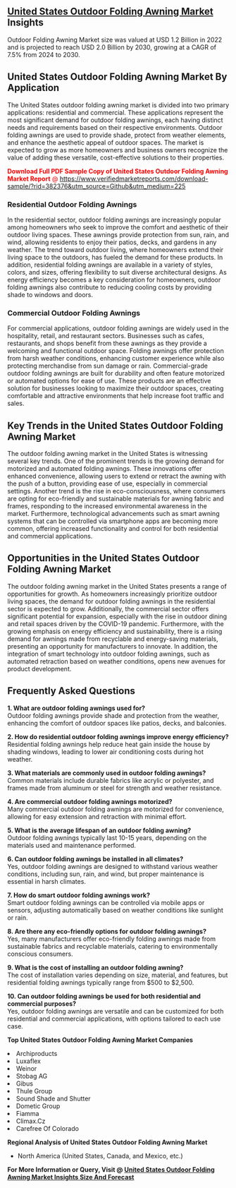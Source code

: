 <h2><a href="https://www.verifiedmarketreports.com/download-sample/?rid=382376&amp;utm_source=Github&amp;utm_medium=225" target="_blank">United States Outdoor Folding Awning Market</a> Insights</h2><p>Outdoor Folding Awning Market size was valued at USD 1.2 Billion in 2022 and is projected to reach USD 2.0 Billion by 2030, growing at a CAGR of 7.5% from 2024 to 2030.</p><p> <h2>United States Outdoor Folding Awning Market By Application</h2> <p>The United States outdoor folding awning market is divided into two primary applications: residential and commercial. These applications represent the most significant demand for outdoor folding awnings, each having distinct needs and requirements based on their respective environments. Outdoor folding awnings are used to provide shade, protect from weather elements, and enhance the aesthetic appeal of outdoor spaces. The market is expected to grow as more homeowners and business owners recognize the value of adding these versatile, cost-effective solutions to their properties. <p><span class=""><span style="color: #ff0000;"><strong>Download Full PDF Sample Copy of United States Outdoor Folding Awning Market Report</strong> @ </span><a href="https://www.verifiedmarketreports.com/download-sample/?rid=382376&amp;utm_source=Github&amp;utm_medium=225" target="_blank">https://www.verifiedmarketreports.com/download-sample/?rid=382376&amp;utm_source=Github&amp;utm_medium=225</a></span></p> <h3>Residential Outdoor Folding Awnings</h3> <p>In the residential sector, outdoor folding awnings are increasingly popular among homeowners who seek to improve the comfort and aesthetic of their outdoor living spaces. These awnings provide protection from sun, rain, and wind, allowing residents to enjoy their patios, decks, and gardens in any weather. The trend toward outdoor living, where homeowners extend their living space to the outdoors, has fueled the demand for these products. In addition, residential folding awnings are available in a variety of styles, colors, and sizes, offering flexibility to suit diverse architectural designs. As energy efficiency becomes a key consideration for homeowners, outdoor folding awnings also contribute to reducing cooling costs by providing shade to windows and doors. <h3>Commercial Outdoor Folding Awnings</h3> <p>For commercial applications, outdoor folding awnings are widely used in the hospitality, retail, and restaurant sectors. Businesses such as cafes, restaurants, and shops benefit from these awnings as they provide a welcoming and functional outdoor space. Folding awnings offer protection from harsh weather conditions, enhancing customer experience while also protecting merchandise from sun damage or rain. Commercial-grade outdoor folding awnings are built for durability and often feature motorized or automated options for ease of use. These products are an effective solution for businesses looking to maximize their outdoor spaces, creating comfortable and attractive environments that help increase foot traffic and sales. <h2>Key Trends in the United States Outdoor Folding Awning Market</h2> <p>The outdoor folding awning market in the United States is witnessing several key trends. One of the prominent trends is the growing demand for motorized and automated folding awnings. These innovations offer enhanced convenience, allowing users to extend or retract the awning with the push of a button, providing ease of use, especially in commercial settings. Another trend is the rise in eco-consciousness, where consumers are opting for eco-friendly and sustainable materials for awning fabric and frames, responding to the increased environmental awareness in the market. Furthermore, technological advancements such as smart awning systems that can be controlled via smartphone apps are becoming more common, offering increased functionality and control for both residential and commercial applications. <h2>Opportunities in the United States Outdoor Folding Awning Market</h2> <p>The outdoor folding awning market in the United States presents a range of opportunities for growth. As homeowners increasingly prioritize outdoor living spaces, the demand for outdoor folding awnings in the residential sector is expected to grow. Additionally, the commercial sector offers significant potential for expansion, especially with the rise in outdoor dining and retail spaces driven by the COVID-19 pandemic. Furthermore, with the growing emphasis on energy efficiency and sustainability, there is a rising demand for awnings made from recyclable and energy-saving materials, presenting an opportunity for manufacturers to innovate. In addition, the integration of smart technology into outdoor folding awnings, such as automated retraction based on weather conditions, opens new avenues for product development. <h2>Frequently Asked Questions</h2> <p><strong>1. What are outdoor folding awnings used for?</strong><br> Outdoor folding awnings provide shade and protection from the weather, enhancing the comfort of outdoor spaces like patios, decks, and balconies.</p> <p><strong>2. How do residential outdoor folding awnings improve energy efficiency?</strong><br> Residential folding awnings help reduce heat gain inside the house by shading windows, leading to lower air conditioning costs during hot weather.</p> <p><strong>3. What materials are commonly used in outdoor folding awnings?</strong><br> Common materials include durable fabrics like acrylic or polyester, and frames made from aluminum or steel for strength and weather resistance.</p> <p><strong>4. Are commercial outdoor folding awnings motorized?</strong><br> Many commercial outdoor folding awnings are motorized for convenience, allowing for easy extension and retraction with minimal effort.</p> <p><strong>5. What is the average lifespan of an outdoor folding awning?</strong><br> Outdoor folding awnings typically last 10-15 years, depending on the materials used and maintenance performed.</p> <p><strong>6. Can outdoor folding awnings be installed in all climates?</strong><br> Yes, outdoor folding awnings are designed to withstand various weather conditions, including sun, rain, and wind, but proper maintenance is essential in harsh climates.</p> <p><strong>7. How do smart outdoor folding awnings work?</strong><br> Smart outdoor folding awnings can be controlled via mobile apps or sensors, adjusting automatically based on weather conditions like sunlight or rain.</p> <p><strong>8. Are there any eco-friendly options for outdoor folding awnings?</strong><br> Yes, many manufacturers offer eco-friendly folding awnings made from sustainable fabrics and recyclable materials, catering to environmentally conscious consumers.</p> <p><strong>9. What is the cost of installing an outdoor folding awning?</strong><br> The cost of installation varies depending on size, material, and features, but residential folding awnings typically range from $500 to $2,500.</p> <p><strong>10. Can outdoor folding awnings be used for both residential and commercial purposes?</strong><br> Yes, outdoor folding awnings are versatile and can be customized for both residential and commercial applications, with options tailored to each use case.</p> </p><p><strong>Top United States Outdoor Folding Awning Market Companies</strong></p><div data-test-id=""><p><li>Archiproducts</li><li> Luxaflex</li><li> Weinor</li><li> Stobag AG</li><li> Gibus</li><li> Thule Group</li><li> Sound Shade and Shutter</li><li> Dometic Group</li><li> Fiamma</li><li> Climax.Cz</li><li> Carefree Of Colorado</li></p><div><strong>Regional Analysis of&nbsp;United States Outdoor Folding Awning Market</strong></div><ul><li dir="ltr"><p dir="ltr">North America&nbsp;(United States, Canada, and Mexico, etc.)</p></li></ul><p><strong>For More Information or Query, Visit @&nbsp;</strong><strong><a href="https://www.verifiedmarketreports.com/product/outdoor-folding-awning-market/?utm_source=Github&amp;utm_medium=225" target="_blank">United States Outdoor Folding Awning Market Insights Size And Forecast</a></strong></p></div>
